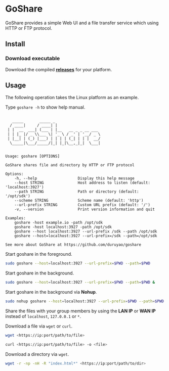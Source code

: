 # GoShare

GoShare provides a simple Web UI and a file transfer service which using HTTP or FTP protocol.

## Install

### Download executable

Download the compiled **[releases](https://github.com/duruyao/goshare/releases)** for your platform.

## Usage

The following operation takes the Linux platform as an example.

Type `goshare -h` to show help manual.

```text

   _____       _____ _
  / ____|     / ____| |
 | |  __  ___| (___ | |__   __ _ _ __ ___
 | | |_ |/ _ \\___ \| '_ \ / _' | '__/ _ \
 | |__| | (_) |___) | | | | (_| | | |  __/
  \_____|\___/_____/|_| |_|\__,_|_|  \___|


Usage: goshare [OPTIONS]

GoShare shares file and directory by HTTP or FTP protocol

Options:
    -h, --help                  Display this help message
    --host STRING               Host address to listen (default: 'localhost:3927')
    --path STRING               Path or directory (default: '/opt/sdk')
    --scheme STRING             Scheme name (default: 'http')
    --url-prefix STRING         Custom URL prefix (default: '/')
    -v, --version               Print version information and quit

Examples:
    goshare -host example.io -path /opt/sdk
    goshare -host localhost:3927 -path /opt/sdk
    goshare --host localhost:3927 --url-prefix /sdk --path /opt/sdk
    goshare --host=localhost:3927 --url-prefix=/sdk --path=/opt/sdk

See more about GoShare at https://github.com/duruyao/goshare

```

Start goshare in the foreground.

```bash
sudo goshare --host=localhost:3927 --url-prefix=$PWD --path=$PWD
```

Start goshare in the background.

```bash
sudo goshare --host=localhost:3927 --url-prefix=$PWD --path=$PWD &
```

Start goshare in the background via **Nohup**.

```bash
sudo nohup goshare --host=localhost:3927 --url-prefix=$PWD --path=$PWD </dev/null 1>/tmp/goshare.out 2>&1 &
```

Share the files with your group members by using the **LAN IP** or **WAN IP** instead of `localhost`, `127.0.0.1` or `*`. 

Download a file via `wget` or `curl`.

```bash
wget <https://ip:port/path/to/file>

curl <https://ip:port/path/to/file> -o <file>
```

Download a directory via `wget`.

```bash
wget -r -np -nH -R "index.html*" <https://ip:port/path/to/dir>
```
